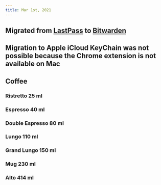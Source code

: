 ```yaml
---
title: Mar 1st, 2021
---
```


## Migrated from [LastPass](https://lastpass.com/) to [Bitwarden](https://bitwarden.com/)
## Migration to Apple iCloud KeyChain was not possible because the Chrome extension is not available on Mac
## Coffee
### Ristretto 25 ml
### Espresso 40 ml
### Double Espresso 80 ml
### Lungo 110 ml
### Grand Lungo 150 ml
### Mug 230 ml
### Alto 414 ml
